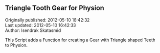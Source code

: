 ## Triangle Tooth Gear for Physion  
Originally published: 2012-05-10 16:42:32  
Last updated: 2012-05-10 16:42:33  
Author: Isendrak Skatasmid  
  
This Script adds a Function for creating a Gear with Triangle shaped Teeth to Physion.